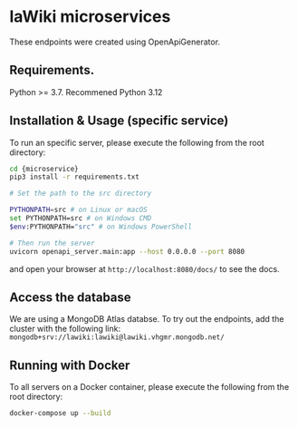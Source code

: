 # laWiki microservices

These endpoints were created using OpenApiGenerator.

## Requirements.

Python >= 3.7. Recommened Python 3.12

## Installation & Usage (specific service)

To run an specific server, please execute the following from the root directory:

```bash
cd {microservice}
pip3 install -r requirements.txt

# Set the path to the src directory

PYTHONPATH=src # on Linux or macOS
set PYTHONPATH=src # on Windows CMD
$env:PYTHONPATH="src" # on Windows PowerShell

# Then run the server
uvicorn openapi_server.main:app --host 0.0.0.0 --port 8080
```

and open your browser at `http://localhost:8080/docs/` to see the docs.

## Access the database

We are using a MongoDB Atlas databse. To try out the endpoints, add the cluster with the following link: `mongodb+srv://lawiki:lawiki@lawiki.vhgmr.mongodb.net/`

## Running with Docker

To all servers on a Docker container, please execute the following from the root directory:

```bash
docker-compose up --build
```